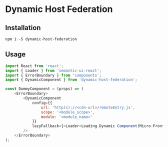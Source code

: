 # Dynamic Host Federation

## Installation
```npm i -S dynamic-host-federation```

## Usage
```javascript
import React from 'react';
import { Loader } from 'semantic-ui-react';
import { ErrorBoundary } from 'components';
import { DynamicComponent } from 'dynamic-host-federation';

const DummyComponent = (props) => (
    <ErrorBoundary>
        <DynamicComponent
            config={{
                url: 'http(s)://<cdn-url>/remoteEntry.js',
                scope: '<module_scope>',
                module: '<module_name>'
            }}
            lazyFallback={<Loader>Loading Dynamic Component(Micro-Frontend)</Loader>}
        />
    </ErrorBoundary>
);
```